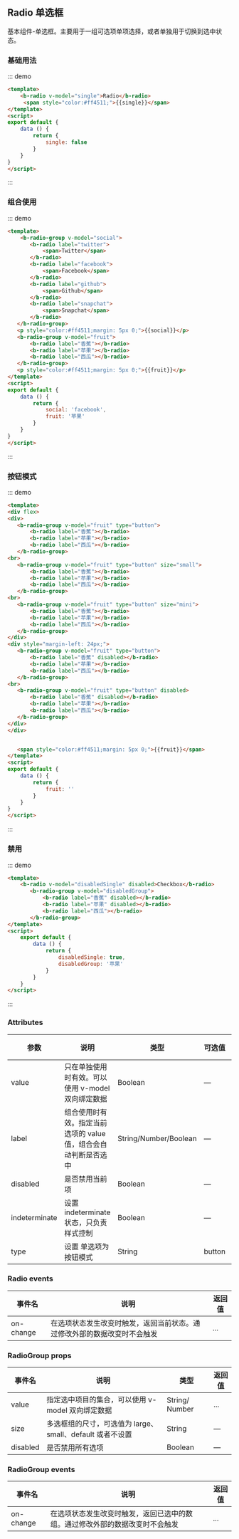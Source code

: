 ## Radio 单选框

<template>
    <div class="global-anchor">
      <b-anchor :scroll-offset="100">
        <b-anchor-link href="#ji-chu-yong-fa" title="基础用法"></b-anchor-link>
        <b-anchor-link href="#zu-he-shi-yong" title="组合使用"></b-anchor-link>
        <b-anchor-link href="#an-niu-mo-shi" title="按钮模式"></b-anchor-link>
        <b-anchor-link href="#jin-yong" title="禁用"></b-anchor-link>
        <b-anchor-link href="#attributes" title="Attributes"></b-anchor-link>
        <b-anchor-link href="#radio-events" title="Radio events"></b-anchor-link>
        <b-anchor-link href="#radiogroup-slot" title="RadioGroup slot"></b-anchor-link>
        <b-anchor-link href="#radiogroup-methods" title="RadioGroup methods"></b-anchor-link>
      </b-anchor>
    </div>
</template>

基本组件-单选框。主要用于一组可选项单项选择，或者单独用于切换到选中状态。

### 基础用法

::: demo
```html
<template>
    <b-radio v-model="single">Radio</b-radio>
     <span style="color:#ff4511;">{{single}}</span>
</template>
<script>
export default {
    data () {
        return {
            single: false
        }
    }
}
</script>
```
:::

### 组合使用

::: demo
```html
<template>
    <b-radio-group v-model="social">
       <b-radio label="twitter">
           <span>Twitter</span>
       </b-radio>
       <b-radio label="facebook">
           <span>Facebook</span>
       </b-radio>
       <b-radio label="github">
           <span>Github</span>
       </b-radio>
       <b-radio label="snapchat">
           <span>Snapchat</span>
       </b-radio>
   </b-radio-group>
   <p style="color:#ff4511;margin: 5px 0;">{{social}}</p>
   <b-radio-group v-model="fruit">
       <b-radio label="香蕉"></b-radio>
       <b-radio label="苹果"></b-radio>
       <b-radio label="西瓜"></b-radio>
   </b-radio-group>
   <p style="color:#ff4511;margin: 5px 0;">{{fruit}}</p>
</template>
<script>
export default {
    data () {
        return {
            social: 'facebook',
            fruit: '苹果'
        }
    }
}
</script>
```
:::


### 按钮模式

::: demo
```html
<template>
<div flex>
<div>
   <b-radio-group v-model="fruit" type="button">
       <b-radio label="香蕉"></b-radio>
       <b-radio label="苹果"></b-radio>
       <b-radio label="西瓜"></b-radio>
   </b-radio-group>
<br>
   <b-radio-group v-model="fruit" type="button" size="small">
       <b-radio label="香蕉"></b-radio>
       <b-radio label="苹果"></b-radio>
       <b-radio label="西瓜"></b-radio>
   </b-radio-group>
<br>
   <b-radio-group v-model="fruit" type="button" size="mini">
       <b-radio label="香蕉"></b-radio>
       <b-radio label="苹果"></b-radio>
       <b-radio label="西瓜"></b-radio>
   </b-radio-group>
</div>
<div style="margin-left: 24px;">
   <b-radio-group v-model="fruit" type="button">
       <b-radio label="香蕉" disabled></b-radio>
       <b-radio label="苹果"></b-radio>
       <b-radio label="西瓜"></b-radio>
   </b-radio-group>
<br>
   <b-radio-group v-model="fruit" type="button" disabled>
       <b-radio label="香蕉" disabled></b-radio>
       <b-radio label="苹果"></b-radio>
       <b-radio label="西瓜"></b-radio>
   </b-radio-group>
</div>
</div>


   <span style="color:#ff4511;margin: 5px 0;">{{fruit}}</span>
</template>
<script>
export default {
    data () {
        return {
            fruit: ''
        }
    }
}
</script>
```
:::

### 禁用

::: demo
```html
<template>
    <b-radio v-model="disabledSingle" disabled>Checkbox</b-radio>
       <b-radio-group v-model="disabledGroup">
           <b-radio label="香蕉" disabled></b-radio>
           <b-radio label="苹果" disabled></b-radio>
           <b-radio label="西瓜"></b-radio>
       </b-radio-group>
</template>
<script>
    export default {
        data () {
            return {
                disabledSingle: true,
                disabledGroup: '苹果'
            }
        }
    }
</script>
```
:::

### Attributes

| 参数      | 说明    | 类型      | 可选值       | 默认值   |
|---------- |-------- |---------- |-------------  |-------- |
| value     | 只在单独使用时有效。可以使用 v-model 双向绑定数据   | Boolean  |  —   |   false  |
| label     | 组合使用时有效。指定当前选项的 value 值，组合会自动判断是否选中   | String/Number/Boolean  |  —   |    —   |
| disabled     | 是否禁用当前项  | Boolean  |  —   |   false  |
| indeterminate     | 设置 indeterminate 状态，只负责样式控制  | Boolean  |  —   |   false  |
| type     | 设置 单选项为按钮模式  | String  | button   |  —   |

### Radio events

| 事件名      | 说明    | 返回值  |
|---------- |-------- |---------- |
| on-change     | 在选项状态发生改变时触发，返回当前状态。通过修改外部的数据改变时不会触发  | ... |

### RadioGroup  props

| 事件名      | 说明    |类型      | 返回值  |
|---------- |-------- |---------- |--------- |
| value   | 指定选中项目的集合，可以使用 v-model 双向绑定数据  | String/ Number  | ...  |
| size   | 多选框组的尺寸，可选值为 large、small、default 或者不设置  |String  | — |
| disabled     | 是否禁用所有选项  | Boolean  |  —   |   false  |

### RadioGroup  events

| 事件名      | 说明    | 返回值  |
|---------- |-------- |---------- |
| on-change     | 在选项状态发生改变时触发，返回已选中的数组。通过修改外部的数据改变时不会触发 | ... |

